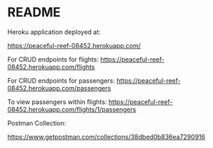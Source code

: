 # README

Heroku application deployed at:

https://peaceful-reef-08452.herokuapp.com/

For CRUD endpoints for flights:
https://peaceful-reef-08452.herokuapp.com/flights

For CRUD endpoints for passengers:
https://peaceful-reef-08452.herokuapp.com/passengers

To view passengers within flights:
https://peaceful-reef-08452.herokuapp.com/flights/1/passengers

Postman Collection:

https://www.getpostman.com/collections/38dbed0b836ea7290916
